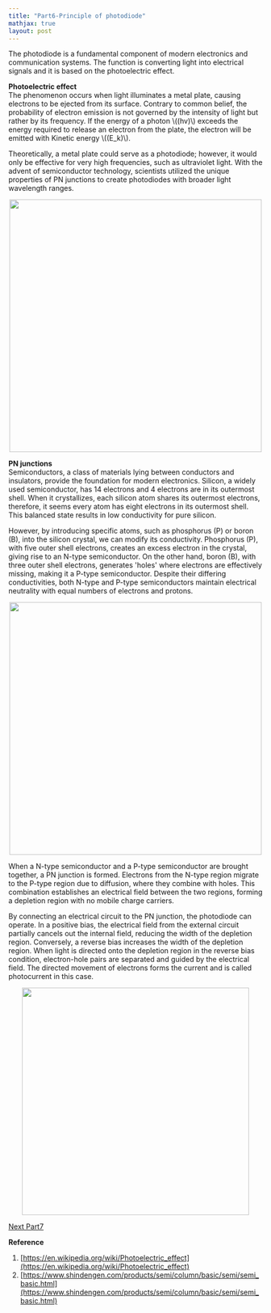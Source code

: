 ```yaml
---
title: "Part6-Principle of photodiode"
mathjax: true
layout: post
---
```

The photodiode is a fundamental component of modern electronics and communication systems. The function is converting light into electrical signals and it is based on the photoelectric effect. 

**Photoelectric effect**     
The phenomenon occurs when light illuminates a metal plate, causing electrons to be ejected from its surface. Contrary to common belief, the probability of electron emission is not governed by the intensity of light but rather by its frequency. If the energy of a photon \\((hv)\\) exceeds the energy required to release an electron from the plate, the electron will be emitted with Kinetic energy \\((E_k)\\). 

Theoretically, a metal plate could serve as a photodiode; however, it would only be effective for very high frequencies, such as ultraviolet light. With the advent of semiconductor technology, scientists utilized the unique properties of PN junctions to create photodiodes with broader light wavelength ranges.

<div align="center">
<a href="url"><img src="https://raw.githubusercontent.com/haleywuhuan/profile/master/assets/blog6_fig1.jpg" align="center" width="500"></a>
</div>

**PN junctions**     
Semiconductors, a class of materials lying between conductors and insulators, provide the foundation for modern electronics. Silicon, a widely used semiconductor, has 14 electrons and 4 electrons are in its outermost shell. When it crystallizes, each silicon atom shares its outermost electrons, therefore, it seems every atom has eight electrons in its outermost shell. This balanced state results in low conductivity for pure silicon.

However, by introducing specific atoms, such as phosphorus (P) or boron (B), into the silicon crystal, we can modify its conductivity. Phosphorus (P), with five outer shell electrons, creates an excess electron in the crystal, giving rise to an N-type semiconductor. On the other hand, boron (B), with three outer shell electrons, generates 'holes' where electrons are effectively missing, making it a P-type semiconductor. Despite their differing conductivities, both N-type and P-type semiconductors maintain electrical neutrality with equal numbers of electrons and protons. 

<div align="center">
<a href="url"><img src="https://raw.githubusercontent.com/haleywuhuan/profile/master/assets/blog6_fig2.jpg" align="center" width="500"></a>
</div>

When a N-type semiconductor and a P-type semiconductor are brought together, a PN junction is formed. Electrons from the N-type region migrate to the P-type region due to diffusion, where they combine with holes. This combination establishes an electrical field between the two regions, forming a depletion region with no mobile charge carriers. 

By connecting an electrical circuit to the PN junction, the photodiode can operate. In a positive bias, the electrical field from the external circuit partially cancels out the internal field, reducing the width of the depletion region. Conversely, a reverse bias increases the width of the depletion region. When light is directed onto the depletion region in the reverse bias condition, electron-hole pairs are separated and guided by the electrical field. The directed movement of electrons forms the current and is called photocurrent in this case.

<div align="center">
<a href="url"><img src="https://raw.githubusercontent.com/haleywuhuan/profile/master/assets/blog6_fig3.jpg" align="center" width="450"></a>
</div>

[Next Part7](https://haleyhw.github.io/web/Part7-Scattering-phenomena-in-optical-fiber/)

**Reference**
1. [https://en.wikipedia.org/wiki/Photoelectric_effect](https://en.wikipedia.org/wiki/Photoelectric_effect)
2. [https://www.shindengen.com/products/semi/column/basic/semi/semi_basic.html](https://www.shindengen.com/products/semi/column/basic/semi/semi_basic.html)
